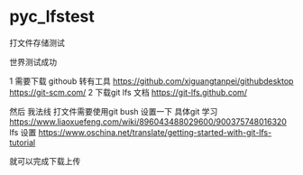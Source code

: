 # pyc_lfstest
打文件存储测试 

世界测试成功  

1 需要下载 githoub 转有工具   https://github.com/xiguangtanpei/githubdesktop 
https://git-scm.com/ 
2 下载git lfs 文档 https://git-lfs.github.com/ 

然后 我法线 打文件需要使用git bush 设置一下 
具体git 学习
https://www.liaoxuefeng.com/wiki/896043488029600/900375748016320
lfs 设置 
https://www.oschina.net/translate/getting-started-with-git-lfs-tutorial

就可以完成下载上传 
